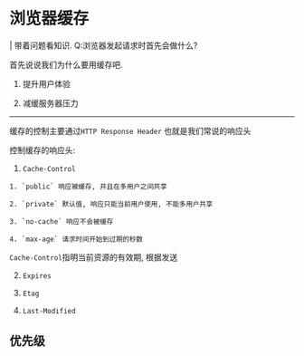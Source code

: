 # 浏览器缓存

| 带着问题看知识. Q:浏览器发起请求时首先会做什么?

首先说说我们为什么要用缓存吧.

1. 提升用户体验

2. 减缓服务器压力


---------------------------------------------

缓存的控制主要通过`HTTP Response Header` 也就是我们常说的响应头

控制缓存的响应头:

  1. `Cache-Control`

    1. `public` 响应被缓存, 并且在多用户之间共享

    2. `private` 默认值, 响应只能当前用户使用, 不能多用户共享

    3. `no-cache` 响应不会被缓存

    4. `max-age` 请求时间开始到过期的秒数

  `Cache-Control`指明当前资源的有效期, 根据发送  

  2.  `Expires`

  3. `Etag`

  4. `Last-Modified`

## 优先级  
